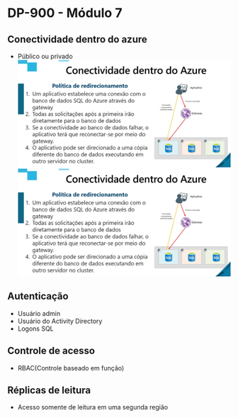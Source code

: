 # DP-900 - Módulo 7

## Conectividade dentro do azure

- Público ou privado
![image logo](./images/image1.png)
![image logo](./images/image2.png)

## Autenticação

- Usuário admin
- Usuário do Activity Directory
- Logons SQL

## Controle de acesso

- RBAC(Controle baseado em função)

## Réplicas de leitura

- Acesso somente de leitura em uma segunda região
